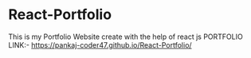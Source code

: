 # React-Portfolio
This is my Portfolio Website create with the help of react js
PORTFOLIO LINK:- https://pankaj-coder47.github.io/React-Portfolio/